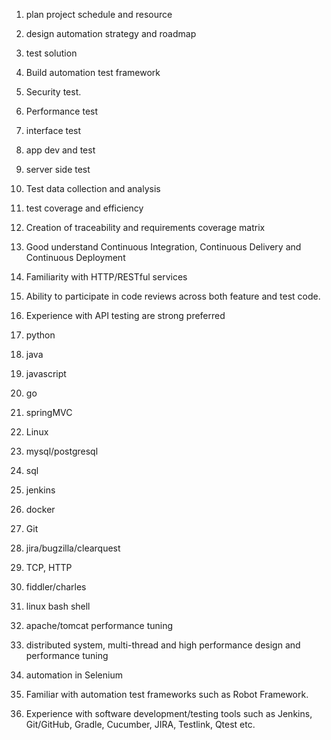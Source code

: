 

1. plan project schedule and resource
2. design automation strategy and roadmap
3. test solution
4. Build automation test framework
5. Security test.
6. Performance test
7. interface test
8. app dev and test
9. server side test
10. Test data collection and analysis
11. test coverage and efficiency
12. Creation of traceability and requirements coverage matrix
13. Good understand Continuous Integration, Continuous Delivery and Continuous Deployment
14. Familiarity with HTTP/RESTful services
15. Ability to participate in code reviews across both feature and test code.
16. Experience with API testing are strong preferred





1. python
2. java
3. javascript
4. go
5. springMVC
6. Linux
7. mysql/postgresql
8. sql
9. jenkins
10. docker
11. Git
12. jira/bugzilla/clearquest
13. TCP, HTTP
14. fiddler/charles
15. linux bash shell
16. apache/tomcat performance tuning
17. distributed system, multi-thread and high performance design and performance tuning
18. automation in Selenium 
19. Familiar with automation test frameworks such as Robot Framework.
20. Experience with software development/testing tools such as Jenkins, Git/GitHub, Gradle, Cucumber, JIRA, Testlink, Qtest etc.